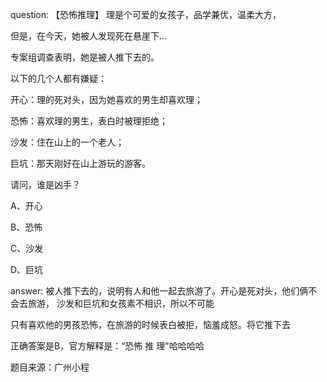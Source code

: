 question:
【恐怖推理】
理是个可爱的女孩子，品学兼优，温柔大方，

但是，在今天，她被人发现死在悬崖下...

专案组调查表明，她是被人推下去的。

以下的几个人都有嫌疑：

开心：理的死对头，因为她喜欢的男生却喜欢理；

恐怖：喜欢理的男生，表白时被理拒绝；

沙发：住在山上的一个老人；

巨坑：那天刚好在山上游玩的游客。

请问，谁是凶手？

A、开心

B、恐怖

C、沙发

D、巨坑

answer:
被人推下去的，说明有人和他一起去旅游了。开心是死对头，他们俩不会去旅游，
沙发和巨坑和女孩素不相识，所以不可能

只有喜欢他的男孩恐怖，在旅游的时候表白被拒，恼羞成怒。将它推下去


正确答案是B，官方解释是：“恐怖 推 理"哈哈哈哈



题目来源：广州小程